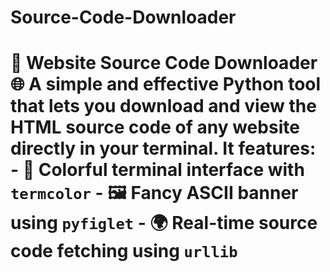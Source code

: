 # Source-Code-Downloader
# 🧠 Website Source Code Downloader 🌐  A simple and effective Python tool that lets you **download and view the HTML source code** of any website directly in your terminal.  It features: - 🎨 Colorful terminal interface with `termcolor` - 🖼️ Fancy ASCII banner using `pyfiglet` - 🌍 Real-time source code fetching using `urllib`
